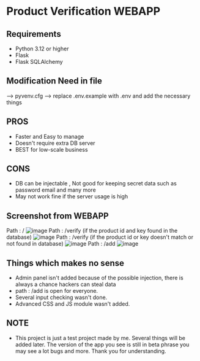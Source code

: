 # Product Verification WEBAPP

## Requirements 

- Python 3.12 or higher
- Flask
- Flask SQLAlchemy

## Modification Need in file 
--> pyvenv.cfg 
--> replace .env.example with .env and add the necessary things 

## PROS 
- Faster and Easy to manage
- Doesn't require extra DB server 
- BEST for low-scale business

## CONS 
- DB can be injectable , Not good for keeping secret data such as password email and many more
- May not work fine if the server usage is high

## Screenshot from WEBAPP 
Path : /
![image](https://github.com/w3nabil/product-verify/assets/124899245/52815d97-c574-4428-b183-ff7dd4e35a30)
Path : /verify (if the product id and key found in the database)
![image](https://github.com/w3nabil/product-verify/assets/124899245/b11774e7-56de-4acd-8d53-48a45c47e3f4)
Path : /verify (if the product id or key doesn't match or not found in database)
![image](https://github.com/w3nabil/product-verify/assets/124899245/fc4a7bd1-5dc6-47ba-a1bc-ffa85ee3018d)
Path : /add 
![image](https://github.com/w3nabil/product-verify/assets/124899245/da2f95c5-e640-41d3-900d-2cd8b6394579)

## Things which makes no sense 
- Admin panel isn't added because of the possible injection, there is always a chance hackers can steal data
- path : /add is open for everyone.
- Several input checking wasn't done.
- Advanced CSS and JS module wasn't added.

## NOTE 
- This project is just a test project made by me. Several things will be added later. The version of the app you see is still in beta phrase you may see a lot bugs and more. Thank you for understanding.

